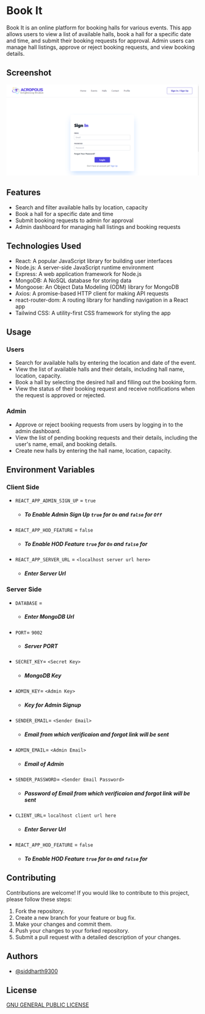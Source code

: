 # Book It

Book It is an online platform for booking halls for various events. This app allows users to view a list of available halls, book a hall for a specific date and time, and submit their booking requests for approval. Admin users can manage hall listings, approve or reject booking requests, and view booking details.

## Screenshot

![alt text](BookIt.png)

## Features

- Search and filter available halls by location, capacity
- Book a hall for a specific date and time
- Submit booking requests to admin for approval
- Admin dashboard for managing hall listings and booking requests
## Technologies Used

- React: A popular JavaScript library for building user interfaces
- Node.js: A server-side JavaScript runtime environment
- Express: A web application framework for Node.js
- MongoDB: A NoSQL database for storing data
- Mongoose: An Object Data Modeling (ODM) library for MongoDB
- Axios: A promise-based HTTP client for making API requests
- react-router-dom: A routing library for handling navigation in a React app
- Tailwind CSS: A utility-first CSS framework for styling the app

## Usage

### Users
- Search for available halls by entering the location and date of the event.
- View the list of available halls and their details, including hall name, location, capacity.
- Book a hall by selecting the desired hall and filling out the booking form.
- View the status of their booking request and receive notifications when the request is approved or rejected.
### Admin
- Approve or reject booking requests from users by logging in to the admin dashboard.
- View the list of pending booking requests and their details, including the user's name, email, and booking details.
- Create new halls by entering the hall name, location, capacity.

## Environment Variables

### Client Side
- `REACT_APP_ADMIN_SIGN_UP` = `true `
    - ##### To Enable Admin Sign Up `true` for `On` and `false` for `Off`
- `REACT_APP_HOD_FEATURE` = `false`
    - ##### To Enable HOD Feature `true` for `On` and `false` for
- `REACT_APP_SERVER_URL` = `<localhost server url here>`
    - ##### Enter Server Url

### Server Side
- `DATABASE` = <MongoDB Url Here>
    - ##### Enter MongoDB Url
- `PORT`= `9002`
  - ##### Server PORT
- `SECRET_KEY`= `<Secret Key>`
  - ##### MongoDB Key
- `ADMIN_KEY`= `<Admin Key>`
  - ##### Key for Admin Signup
- `SENDER_EMAIL`= `<Sender Email>`  
  - ##### Email from which verificaion and forgot link will be sent
- `ADMIN_EMAIL`= `<Admin Email>`
  - ##### Email of Admin
- `SENDER_PASSWORD`= `<Sender Email Password>`
  - ##### Password of Email from which verificaion and forgot link will be sent
- `CLIENT_URL`= `localhost client url here`
    - ##### Enter Server Url
- `REACT_APP_HOD_FEATURE` = `false`
    - ##### To Enable HOD Feature `true` for `On` and `false` for

## Contributing

Contributions are welcome! If you would like to contribute to this project, please follow these steps:

1. Fork the repository.
2. Create a new branch for your feature or bug fix.
3. Make your changes and commit them.
4. Push your changes to your forked repository.
5. Submit a pull request with a detailed description of your changes.


## Authors

- [@siddharth9300](https://www.github.com/siddharth9300)

## License
[GNU GENERAL PUBLIC LICENSE](LICENSE)
